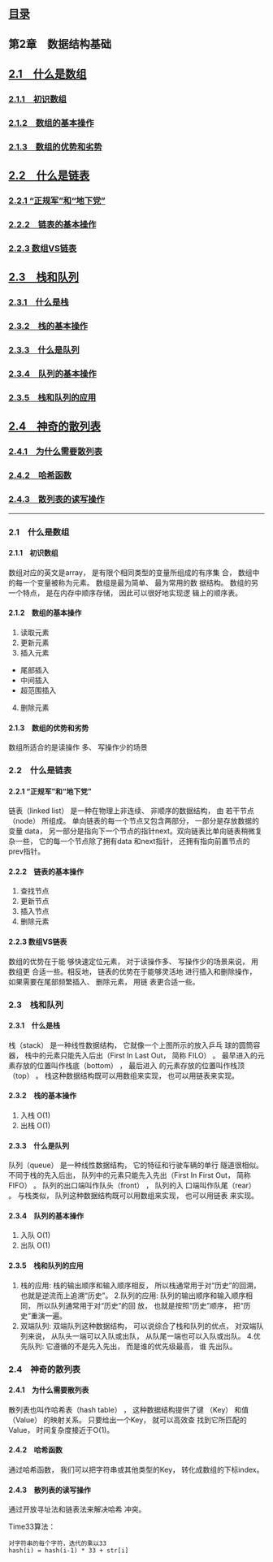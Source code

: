 ## [目录](../README.md)

## 第2章　数据结构基础
## [2.1　什么是数组](#array)
### [2.1.1　初识数组](#array1)
### [2.1.2　数组的基本操作](#array_jiben)
### [2.1.3　数组的优势和劣势](#array_you)
## [2.2　什么是链表](#list)
### [2.2.1 “正规军”和“地下党”](#list1)
### [2.2.2　链表的基本操作](#list_jiben)
### [2.2.3 数组VS链表](#array_vs_list)
## [2.3　栈和队列](#zhan_dui)
### [2.3.1　什么是栈](#zhan)
### [2.3.2　栈的基本操作](#zhan_jiben)
### [2.3.3　什么是队列](#dui)
### [2.3.4　队列的基本操作](#dui_jiben)
### [2.3.5　栈和队列的应用](#zhan_dui1)
## [2.4　神奇的散列表](#san)
### [2.4.1　为什么需要散列表](#san1)
### [2.4.2　哈希函数](#hash)
### [2.4.3　散列表的读写操作](#hash_jiben)


****

<a name="array"></a>
### 2.1　什么是数组　
<a name="array1"></a>
#### 2.1.1　初识数组

数组对应的英文是array， 是有限个相同类型的变量所组成的有序集
合， 数组中的每一个变量被称为元素。 数组是最为简单、 最为常用的数
据结构。
数组的另一个特点， 是在内存中顺序存储， 因此可以很好地实现逻
辑上的顺序表。

<a name="array_jiben"></a>
#### 2.1.2　数组的基本操作
1. 读取元素
2. 更新元素
3. 插入元素
- 尾部插入
- 中间插入
- 超范围插入
4. 删除元素

<a name="array_you"></a>
#### 2.1.3　数组的优势和劣势
数组所适合的是读操作
多、 写操作少的场景

<a name="list"></a>
### 2.2　什么是链表　
<a name="list1"></a>
#### 2.2.1 “正规军”和“地下党”

链表（linked list） 是一种在物理上非连续、 非顺序的数据结构， 由
若干节点（node） 所组成。
单向链表的每一个节点又包含两部分， 一部分是存放数据的变量
data， 另一部分是指向下一个节点的指针next。双向链表比单向链表稍微复杂一些， 它的每一个节点除了拥有data
和next指针， 还拥有指向前置节点的prev指针。

<a name="list_jiben"></a>
#### 2.2.2　链表的基本操作
1. 查找节点
2. 更新节点
3. 插入节点
4. 删除元素

<a name="array_vs_list"></a>
#### 2.2.3 数组VS链表
数组的优势在于能
够快速定位元素， 对于读操作多、 写操作少的场景来说， 用数组更
合适一些。相反地， 链表的优势在于能够灵活地
进行插入和删除操作， 如果需要在尾部频繁插入、 删除元素， 用链
表更合适一些。

<a name="zhan_dui"></a>
### 2.3　栈和队列　
<a name="zhan"></a>
#### 2.3.1　什么是栈

栈（stack） 是一种线性数据结构， 它就像一个上图所示的放入乒乓
球的圆筒容器， 栈中的元素只能先入后出（First In Last Out， 简称
FILO） 。 最早进入的元素存放的位置叫作栈底（bottom） ， 最后进入
的元素存放的位置叫作栈顶（top） 。
栈这种数据结构既可以用数组来实现， 也可以用链表来实现。

<a name="zhan_jiben"></a>
#### 2.3.2　栈的基本操作
1. 入栈 O(1)
2. 出栈 O(1)

<a name="dui"></a>
#### 2.3.3　什么是队列
队列（queue） 是一种线性数据结构， 它的特征和行驶车辆的单行
隧道很相似。 不同于栈的先入后出， 队列中的元素只能先入先出（First
In First Out， 简称FIFO） 。 队列的出口端叫作队头（front） ， 队列的入
口端叫作队尾（rear） 。
与栈类似， 队列这种数据结构既可以用数组来实现， 也可以用链表
来实现。

<a name="dui_jiben"></a>
#### 2.3.4　队列的基本操作
1. 入队 O(1)
2. 出队 O(1)

<a name="zhan_dui1"></a>
#### 2.3.5　栈和队列的应用
1. 栈的应用:
栈的输出顺序和输入顺序相反， 所以栈通常用于对“历史”的回溯，
也就是逆流而上追溯“历史”。
2.队列的应用:
队列的输出顺序和输入顺序相同， 所以队列通常用于对“历史”的回
放， 也就是按照“历史”顺序， 把“历史”重演一遍。
3. 双端队列:
双端队列这种数据结构， 可以说综合了栈和队列的优点， 对双端队
列来说， 从队头一端可以入队或出队， 从队尾一端也可以入队或出队。
4.优先队列:
它遵循的不是先入先出， 而是谁的优先级最高， 谁
先出队。


<a name="san"></a>
### 2.4　神奇的散列表　
<a name="san1"></a>
#### 2.4.1　为什么需要散列表

散列表也叫作哈希表（hash table） ， 这种数据结构提供了键
（Key） 和值（Value） 的映射关系。 只要给出一个Key， 就可以高效查
找到它所匹配的Value， 时间复杂度接近于O(1)。

<a name="hash"></a>
#### 2.4.2　哈希函数
通过哈希函数， 我们可以把字符串或其他类型的Key， 转化成数组的下标index。

<a name="hash_jiben"></a>
#### 2.4.3　散列表的读写操作

通过开放寻址法和链表法来解决哈希
冲突。

Time33算法：

    对字符串的每个字符，迭代的乘以33
    hash(i) = hash(i-1) * 33 + str[i]

